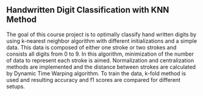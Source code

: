 
## Handwritten Digit Classification with KNN Method

The goal of this course project is to optimally classify hand written digits by using k-nearest neighbor algorithm with different initializations and a simple data. This data is composed of either one stroke or two strokes and consists all digits from 0 to 9. In this algorithm, minimization of the number of data to represent each stroke is aimed. Normalization and centralization methods are implemented and the distance between strokes are calculated by Dynamic Time Warping algorithm. To train the data, k-fold method is used and resulting accuracy and f1 scores are compared for different setups.

